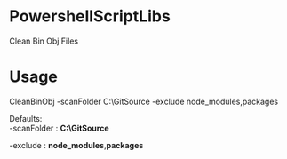 # PowershellScriptLibs

Clean Bin Obj Files

# Usage 

CleanBinObj -scanFolder C:\GitSource -exclude node_modules,packages

Defaults:   
  -scanFolder   : **C:\GitSource**  
  
  -exclude      : **node_modules**,**packages**  
  
